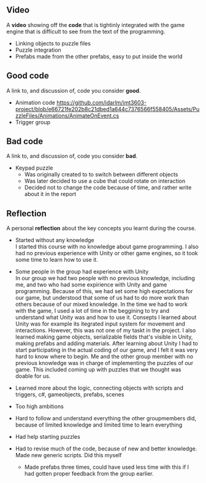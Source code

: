 ## Video
A **video** showing off the **code** that is tightinly integrated with the game engine that is difficult to see from the text of the programming.
- Linking objects to puzzle files
- Puzzle integration
- Prefabs made from the other prefabs, easy to put inside the world

## Good code
A link to, and discussion of, code you consider **good**.
- Animation code
https://github.com/idarlm/imt3603-project/blob/e66721fe202b8c21dbed1a644c7376566f558405/Assets/PuzzleFiles/Animations/AnimateOnEvent.cs
- Trigger group

## Bad code
A link to, and discussion of, code you consider **bad**.
- Keypad puzzle
  - Was originally created to to switch between different objects
  - Was later decided to use a cube that could rotate on interaction
  - Decided not to change the code because of time, and rather write about it in the report

## Reflection
A personal **reflection** about the key concepts you learnt during the course.
- Started without any knowledge<br>
I started this course with no knowledge about game programming. I also had no previous experience with Unity or other game engines, so it took some time to learn how to use it.

- Some people in the group had experience with Unity<br>
In our group we had two people with no previous knowledge, including me, and two who had some expirience with Unity and game programming. Because of this, we had set some high expectations for our game, but understood that some of us had to do more work than others because of our mixed knowledge. In the time we had to work with the game, I used a lot of time in the beggining to try and understand what Unity was and how to use it.
Consepts I learned about Unity was for example its itegrated input system for movement and interactions. However, this was not one of my taskt in the project. I also learned making game objects, serializable fields that's visible in Unity, making prefabs and adding materials. 
After learning about Unity I had to start participating in the actual coding of our game, and I felt it was very hard to know where to begin. Me and the other group member with no previous knowledge was in charge of implementing the puzzles of our game. This included coming up with puzzles that we thought was doable for us.

- Learned more about the logic, connecting objects with scripts and triggers, c#, gameobjects, prefabs, scenes
- Too high ambitions
- Hard to follow and understand everything the other groupmembers did, because of limited knowledge and limited time to learn everything
- Had help starting puzzles
- Had to revise much of the code, because of new and better knowledge. Made new generic scripts. Did this myself
  - Made prefabs three times, could have used less time with this if I had gotten proper feedback from the group earlier.

